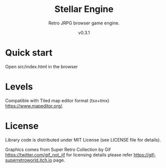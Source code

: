 <h1 align="center">
Stellar Engine
</h1>
<p align="center">
Retro JRPG browser game engine.
</p>
<p align="center">
v0.3.1
</p>

# Quick start
Open src/index.html in the browser

# Levels
Compatible with Tiled map editor format (tsx+tmx) https://www.mapeditor.org/.

# License
Library code is distributed under MIT License (see LICENSE file for details).

Graphics comes from Super Retro Collection by Gif https://twitter.com/gif_not_jif for licensing details please refer https://gif-superretroworld.itch.io page.
